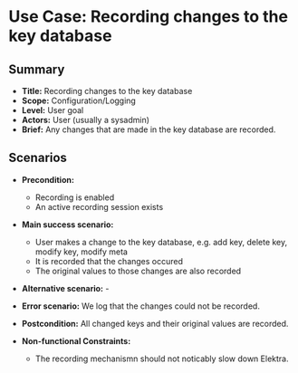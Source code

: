 # Use Case: Recording changes to the key database

## Summary

- **Title:** Recording changes to the key database
- **Scope:** Configuration/Logging
- **Level:** User goal
- **Actors:** User (usually a sysadmin)
- **Brief:** Any changes that are made in the key database are recorded.

## Scenarios

- **Precondition:** 
  - Recording is enabled
  - An active recording session exists
  
- **Main success scenario:**
  - User makes a change to the key database, e.g. add key, delete key, modify key, modify meta
  - It is recorded that the changes occured
  - The original values to those changes are also recorded
  
- **Alternative scenario:** -
- **Error scenario:** We log that the changes could not be recorded.

- **Postcondition:** All changed keys and their original values are recorded.

- **Non-functional Constraints:**
  - The recording mechanismn should not noticably slow down Elektra.

